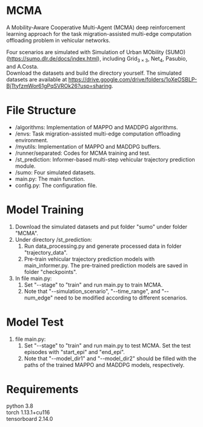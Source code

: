 # MCMA
A Mobility-Aware Cooperative Multi-Agent (MCMA) deep reinforcement learning approach for the task migration-assisted multi-edge computation offloading problem in vehicular networks.

Four scenarios are simulated with Simulation of Urban MObility (SUMO) (https://sumo.dlr.de/docs/index.html), including $\mathrm{Grid}_{3\times 3}$, $\mathrm{Net}_4$, Pasubio, and A.Costa.  
Download the datasets and build the directory yourself. The simulated datasets are available at https://drive.google.com/drive/folders/1oXeOSBLP-BjTtyfzmWor61gPqSVROk26?usp=sharing.

# File Structure
* /algorithms: Implementation of MAPPO and MADDPG algorithms.
* /envs: Task migration-assisted multi-edge computation offloading environment.
* /myutils: Implementation of MAPPO and MADDPG buffers.
* /runner/separated: Codes for MCMA training and test.
* /st_prediction: Informer-based multi-step vehicular trajectory prediction module.
* /sumo: Four simulated datasets.
* main.py: The main function.
* config.py: The configuration file.

# Model Training
1. Download the simulated datasets and put folder "sumo" under folder "MCMA".
2. Under directory /st_prediction:  
   1) Run data_processing.py and generate processed data in folder "trajectory_data".  
   2) Pre-train vehicular trajectory prediction models with main_informer.py. The pre-trained prediction models are saved in folder "checkpoints".
4. In file main.py:  
   1) Set "--stage" to "train" and run main.py to train MCMA.  
   2) Note that "--simulation_scenario", "--time_range", and "--num_edge" need to be modified according to different scenarios.

# Model Test
1. file main.py:  
   1) Set "--stage" to "train" and run main.py to test MCMA. Set the test episodes with "start_epi" and "end_epi".  
   2) Note that "--model_dir1" and "--model_dir2" should be filled with the paths of the trained MAPPO and MADDPG models, respectively.

# Requirements
python 3.8  
torch 1.13.1+cu116  
tensorboard 2.14.0
